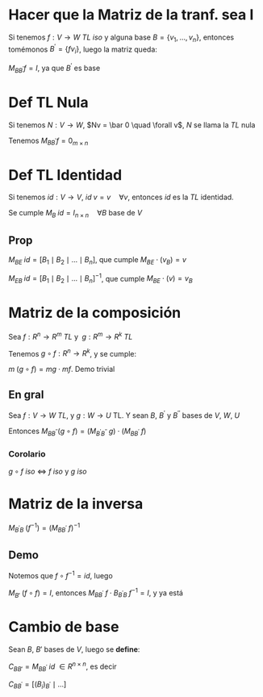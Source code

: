# Hacer que la Matriz de la tranf. sea I

Si tenemos $f : V \to W$ *TL iso* y alguna base $B = \{v_1, \dots, v_n\}$,
entonces tomémonos $B^' = \{fv_i\}$, luego la matriz queda:

$M_{BB^'}f = I$, ya que $B^'$ es base

# Def TL Nula

Si tenemos $N : V \to W$, $Nv = \bar 0 \quad \forall v$, $N$ se llama la
*TL* nula

Tenemos $M_{BB^'}f = 0_{m \times n}$

# Def TL Identidad
Si tenemos $id : V \to V$, $id \; v = v \quad \forall v$, entonces $id$ es
la *TL* identidad.

Se cumple $M_B \; id = I_{n \times n} \quad \forall B$ base de $V$

## Prop

$M_{BE} \; id = [B_1 \mid B_2 \mid \dots \mid B_n]$, que cumple
$M_{BE} \cdot (v_B) = v$

$M_{EB} \; id = [B_1 \mid B_2 \mid \dots \mid B_n]^{-1}$, que cumple
$M_{BE} \cdot (v) = v_B$

# Matriz de la composición

Sea $f : R^n \to R^m$ *TL* y $\; g : R^m \to R^k$ *TL*

Tenemos $g \circ f : R^n \to R^k$, y se cumple:

$m\; (g \circ f) = mg \cdot mf$. Demo trivial

## En gral

Sea $f : V \to W$ *TL*, y $g : W \to U$ TL.
Y sean $B$, $B^'$ y $B^{''}$ bases de $V$, $W$, $U$

Entonces $M_{BB^{''}}(g \circ f) = (M_{B^'B^{''}}\;g) \cdot (M_{BB^'}\;f)$

### Corolario

$g \circ f$ *iso* $\iff$ $f$ *iso* y $g$ *iso*

# Matriz de la inversa

$M_{B^'B} \;\left(f^{-1}\right) = \left(M_{BB^'}\;f\right)^{-1}$

## Demo

Notemos que $f \circ f^{-1} = id$, luego

$M_{B'}\;(f \circ f) = I$, entonces
$M_{BB^'} \;f \cdot B_{B^'B}\;f^{-1} = I$, y ya está

# Cambio de base

Sean $B$, $B'$ bases de $V$, luego se **define**:

$C_{BB'} = M_{BB^'}\;id  \;\in R^{n \times n}$, es decir

$C_{BB^'} = \left[(B_i)_{B^'}\mid \dots\right]$
